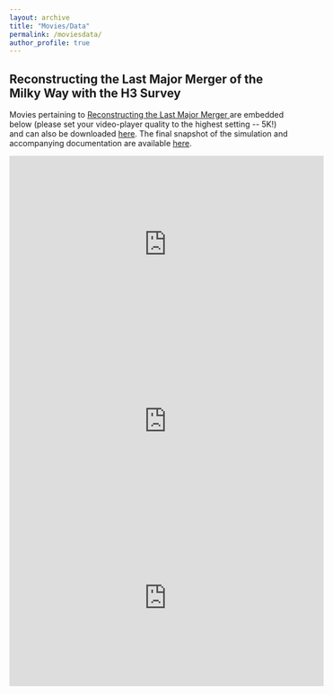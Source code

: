 ```yaml
---
layout: archive
title: "Movies/Data"
permalink: /moviesdata/
author_profile: true
---
```


Reconstructing the Last Major Merger of the Milky Way with the H3 Survey
---------------------------------------
Movies pertaining to  <a href="https://arxiv.org/abs/2103.03251" target="_blank">Reconstructing the Last Major Merger </a> are embedded below (please set your video-player quality to the highest setting -- 5K!) and can also be downloaded <a href="https://www.dropbox.com/sh/mgf6t12x68q1pzf/AABqpMLWZSzWb9jWUYAs4AQza?dl=0" target="_blank">here</a>. The final snapshot of the simulation and accompanying documentation are available <a href="https://dataverse.harvard.edu/dataset.xhtml?persistentId=doi:10.7910/DVN/UFVSTH" target="_blank">here</a>.

<iframe width="560" height="315" src="https://www.youtube.com/embed/suF_RMHi9oY" frameborder="0" allow="accelerometer; autoplay; clipboard-write; encrypted-media; gyroscope; picture-in-picture" allowfullscreen></iframe>

<br>

<iframe width="560" height="315" src="https://www.youtube.com/embed/NylolqZME2c" frameborder="0" allow="accelerometer; autoplay; clipboard-write; encrypted-media; gyroscope; picture-in-picture" allowfullscreen></iframe>

<br>

<iframe width="560" height="315" src="https://www.youtube.com/embed/BGIVcOsNPlE" frameborder="0" allow="accelerometer; autoplay; clipboard-write; encrypted-media; gyroscope; picture-in-picture" allowfullscreen></iframe><br>
